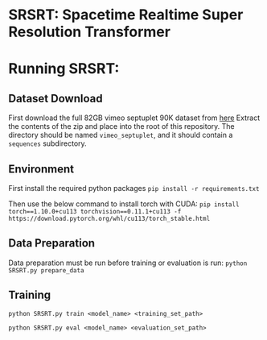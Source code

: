 # SRSRT: Spacetime Realtime Super Resolution Transformer

# Running SRSRT:

## Dataset Download
First download the full 82GB vimeo septuplet 90K dataset from [here](http://toflow.csail.mit.edu/)
Extract the contents of the zip and place into the root of this repository. The directory should be named `vimeo_septuplet`, and it should contain a `sequences` subdirectory. 

## Environment
First install the required python packages
`pip install -r requirements.txt`

Then use the below command to install torch with CUDA:
`pip install torch==1.10.0+cu113 torchvision==0.11.1+cu113 -f https://download.pytorch.org/whl/cu113/torch_stable.html`

## Data Preparation
Data preparation must be run before training or evaluation is run:
``python SRSRT.py prepare_data``

## Training
``python SRSRT.py train <model_name> <training_set_path>`` 

``python SRSRT.py eval <model_name> <evaluation_set_path>``
